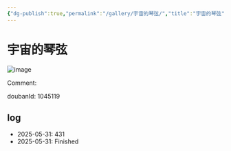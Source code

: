 ```yaml
---
{"dg-publish":true,"permalink":"/gallery/宇宙的琴弦/","title":"宇宙的琴弦","created":"2025-06-02T12:37:17.181+08:00"}
---
```



# 宇宙的琴弦

![image](https://hiraeth-picbed.oss-cn-beijing.aliyuncs.com/20250531154107.webp)

Comment: 



doubanId: 1045119

## log

- 2025-05-31: 431
- 2025-05-31: Finished

